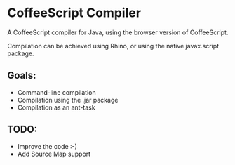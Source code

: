 CoffeeScript Compiler
=====================

A CoffeeScript compiler for Java, using the browser version of CoffeeScript.

Compilation can be achieved using Rhino, or using the native javax.script package.


Goals:
------
- Command-line compilation
- Compilation using the .jar package
- Compilation as an ant-task

TODO:
------
- Improve the code :-)
- Add Source Map support
